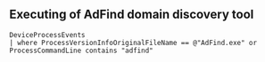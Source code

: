 ## Executing of AdFind domain discovery tool
 
```Kusto
DeviceProcessEvents 
| where ProcessVersionInfoOriginalFileName == @"AdFind.exe" or ProcessCommandLine contains "adfind"
```